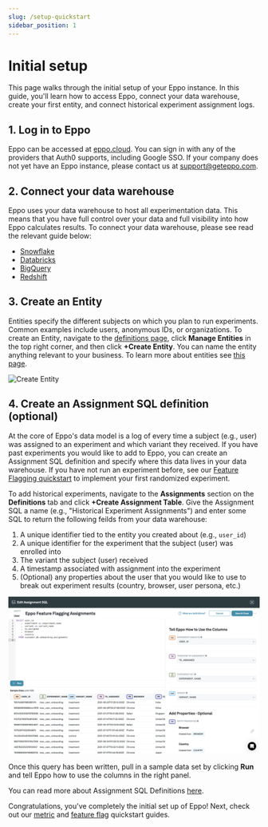 ```yaml
---
slug: /setup-quickstart
sidebar_position: 1
---
```


# Initial setup

This page walks through the initial setup of your Eppo instance. In this guide, you'll learn how to access Eppo, connect your data warehouse, create your first entity, and connect historical experiment assignment logs.

## 1. Log in to Eppo

Eppo can be accessed at [eppo.cloud](http://eppo.cloud). You can sign in with any of the providers that Auth0 supports, including Google SSO. If your company does not yet have an Eppo instance, please contact us at [support@geteppo.com](mailto:support@geteppo.com).

## 2. Connect your data warehouse

Eppo uses your data warehouse to host all experimentation data. This means that you have full control over your data and full visibility into how Eppo calculates results. To connect your data warehouse, please see read the relevant guide below:

- [Snowflake](/how-tos/connecting-dwh/snowflake)
- [Databricks](/how-tos/connecting-dwh/databricks)
- [BigQuery](/how-tos/connecting-dwh/bigquery)
- [Redshift](/how-tos/connecting-dwh/redshift)

## 3. Create an Entity

Entities specify the different subjects on which you plan to run experiments. Common examples include users, anonymous IDs, or organizations. To create an Entity, navigate to the [definitions page](https://eppo.cloud/definitions), click **Manage Entities** in the top right corner, and then click **+Create Entity**. You can name the entity anything relevant to your business. To learn more about entities see [this page](/data-management/entities/).

![Create Entity](/img/initial-setup/quick-start-1.png)

## 4. Create an Assignment SQL definition (optional)

At the core of Eppo's data model is a log of every time a subject (e.g., user) was assigned to an experiment and which variant they received. If you have past experiments you would like to add to Eppo, you can create an Assignment SQL definition and specify where this data lives in your data warehouse. If you have not run an experiment before, see our [Feature Flagging quickstart](/feature-flag-quickstart) to implement your first randomized experiment.  

To add historical experiments, navigate to the **Assignments** section on the **Definitions** tab and click **+Create Assignment Table**. Give the Assignment SQL a name (e.g., "Historical Experiment Assignments") and enter some SQL to return the following feilds from your data warehouse:

1. A unique identifier tied to the entity you created about (e.g., `user_id`)
2. A unique identifier for the experiment that the subject (user) was enrolled into
3. The variant the subject (user) received
4. A timestamp associated with assignment into the experiment
5. (Optional) any properties about the user that you would like to use to break out experiment results (country, browser, user persona, etc.)

![Create Assignment SQL](/../static/img/initial-setup/quick-start-2.png)

Once this query has been written, pull in a sample data set by clicking **Run** and tell Eppo how to use the columns in the right panel.

You can read more about Assignment SQL Definitions [here](/data-management/definitions/assignment-sql).

Congratulations, you've completely the initial set up of Eppo! Next, check out our [metric](/metric-quickstart) and [feature flag](/feature-flag-quickstart) quickstart guides.
